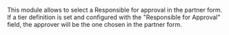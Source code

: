 This module allows to select a Responsible for approval in the partner
form. If a tier definition is set and configured with the "Responsible
for Approval" field, the approver will be the one chosen in the partner
form.
